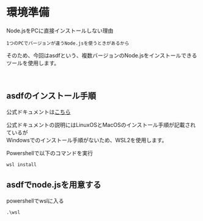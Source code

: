 # 環境準備  

Node.jsをPCに直接インストールしない理由  
```
1つのPCでバージョンが違うNode.jsを使うときがあるから
```

そのため、今回はasdfという、複数バージョンのNode.jsをインストールできるツールを使用します。  

<br>

## asdfのインストール手順  

公式ドキュメントは[こちら](https://asdf-vm.com/guide/getting-started.html)  

公式ドキュメントの説明にはLinuxOSとMacOSのインストール手順が記載されているが  
Windowsでのインストール手順がないため、WSL2を使用します。  

Powershellで以下のコマンドを実行  
```
wsl install
```

## asdfでnode.jsを用意する  

powershellでwslに入る  
```
.\wsl
```
